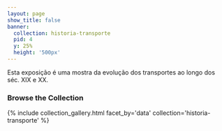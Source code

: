 ```yaml
---
layout: page
show_title: false
banner:
  collection: historia-transporte
  pid: 4
  y: 25%
  height: '500px'
---
```


Esta exposição é uma mostra da evolução dos transportes ao longo dos séc. XIX e XX.

### Browse the Collection

{% include collection_gallery.html facet_by='data' collection='historia-transporte' %}
